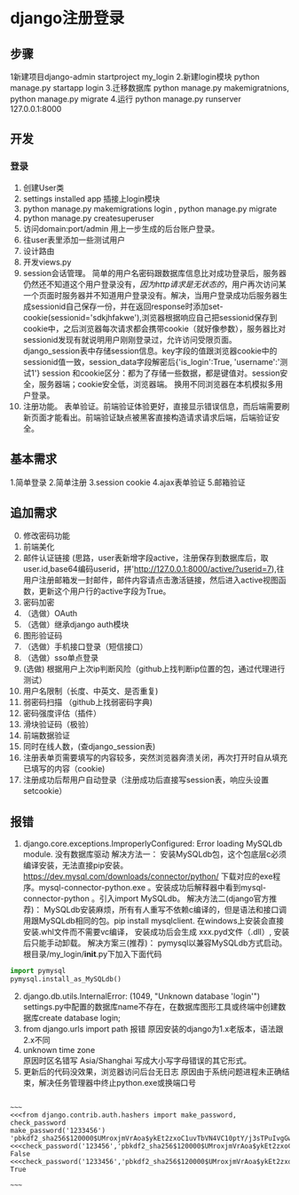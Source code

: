 django注册登录
===
## 步骤
1新建项目django-admin startproject my_login
2.新建login模块  python manage.py startapp login
3.迁移数据库  python manage.py makemigratnions, python manage.py migrate
4.运行 python manage.py runserver 127.0.0.1:8000

## 开发
### 登录
1. 创建User类
2. settings installed app 插接上login模块
3. python manage.py makemigrations login , python manage.py migrate
4. python manage.py createsuperuser 
5. 访问domain:port/admin 用上一步生成的后台账户登录。
5. 往user表里添加一些测试用户
6. 设计路由
7. 开发views.py
8. session会话管理。 简单的用户名密码跟数据库信息比对成功登录后，服务器仍然还不知道这个用户登录没有，*因为http请求是无状态的*，用户再次访问某一个页面时服务器并不知道用户登录没有。解决，当用户登录成功后服务器生成sessionid自己保存一份，并在返回response时添加set-cookie(sessionid='sdkjhfakwe'),浏览器根据响应自己把sessionid保存到cookie中，之后浏览器每次请求都会携带cookie（就好像参数），服务器比对sessionid发现有就说明用户刚刚登录过，允许访问受限页面。
django_session表中存储session信息。key字段的值跟浏览器cookie中的sessionid值一致，session_data字段解密后{'is_login':True, 'username':'测试1'}
session 和cookie区分：都为了存储一些数据，都是键值对。session安全，服务器端；cookie安全低，浏览器端。
换用不同浏览器在本机模拟多用户登录。
9. 注册功能。 表单验证。前端验证体验更好，直接显示错误信息，而后端需要刷新页面才能看出。前端验证缺点被黑客直接构造请求请求后端，后端验证安全。

## 基本需求
1.简单登录
2.简单注册
3.session cookie
4.ajax表单验证
5.邮箱验证

## 追加需求
0. 修改密码功能
0. 前端美化
1. 邮件认证链接
(思路，user表新增字段active，注册保存到数据库后，取user.id,base64编码userid，拼'http://127.0.0.1:8000/active/?userid=7),往用户注册邮箱发一封邮件，邮件内容请点击激活链接，然后进入active视图函数，更新这个用户行的active字段为True。
2. 密码加密
3. （选做）OAuth
4. （选做）继承django auth模块
5. 图形验证码
6. （选做）手机接口登录（短信接口）
7. （选做）sso单点登录
8. (选做) 根据用户上次ip判断风险（github上找判断ip位置的包，通过代理进行测试）
9. 用户名限制（长度、中英文、是否重复)
10. 弱密码扫描 （github上找弱密码字典)
11. 密码强度评估（插件）
12. 滑块验证码（极验）
13. 前端数据验证
14. 同时在线人数，(查django_session表)
15. 注册表单页需要填写的内容较多，突然浏览器奔溃关闭，再次打开时自从填充已填写的内容（cookie)
16. 注册成功后帮用户自动登录（注册成功后直接写session表，响应头设置setcookie）

## 报错
1. django.core.exceptions.ImproperlyConfigured: Error loading MySQLdb module.
没有数据库驱动
解决方法一：
安装MySQLdb包，这个包底层c必须编译安装，无法直接pip安装。 https://dev.mysql.com/downloads/connector/python/ 下载对应的exe程序。mysql-connector-python.exe 。安装成功后解释器中看到mysql-connector-python 。引入import MySQLdb。
解决方法二(django官方推荐)：
MySQLdb安装麻烦，所有有人重写不依赖c编译的，但是语法和接口调用跟MySQLdb相同的包。pip install mysqlclient. 在windows上安装会直接安装.whl文件而不需要vc编译， 安装成功后会生成 xxx.pyd文件（.dll）, 安装后只能手动卸载。
解决方案三(推荐)：
pymysql以兼容MySQLdb方式启动。
根目录/my_login/__init__.py下加入下面代码
```python
import pymysql
pymysql.install_as_MySQLdb()
```
2. django.db.utils.InternalError: (1049, "Unknown database 'login'")
settings.py中配置的数据库name不存在，在数据库图形工具或终端中创建数据库create database login;
3. from django.urls import path 报错
原因安装的django为1.x老版本，语法跟2.x不同
4. unknown time zone   
原因时区名错写 Asia/Shanghai 写成大小写字母错误的其它形式。
5. 更新后的代码没效果，浏览器访问后台无日志
原因由于系统问题进程未正确结束，解决任务管理器中终止python.exe或换端口号






```

~~~
<<<from django.contrib.auth.hashers import make_password, check_password
make_password('1233456')
'pbkdf2_sha256$120000$UMroxjmVrAoa$ykEt2zxoC1uvTbVN4VC10ptY/j3sTPuIvgGwDQxuBpY='
<<<check_password('123456','pbkdf2_sha256$120000$UMroxjmVrAoa$ykEt2zxoC1uvTbVN4VC10ptY/j3sTPuIvgGwDQxuBpY=')
False
<<<check_password('1233456','pbkdf2_sha256$120000$UMroxjmVrAoa$ykEt2zxoC1uvTbVN4VC10ptY/j3sTPuIvgGwDQxuBpY=')
True

~~~